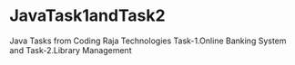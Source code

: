 # JavaTask1andTask2
Java Tasks from Coding Raja Technologies Task-1.Online Banking System and Task-2.Library Management
